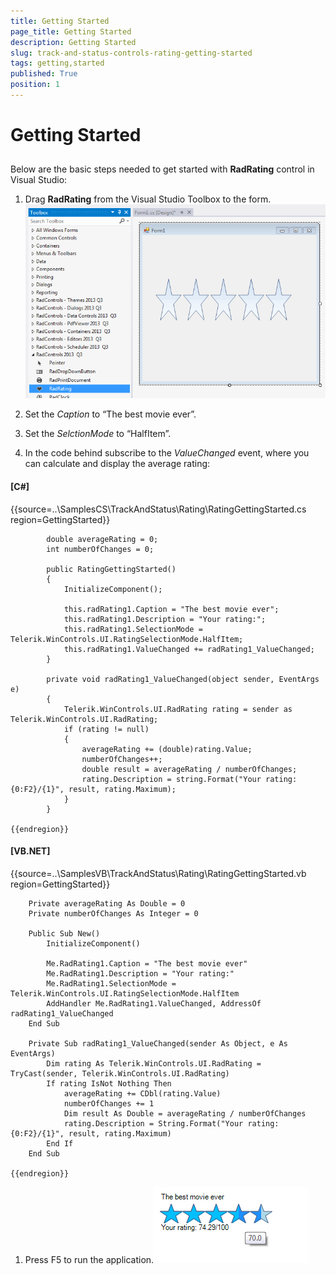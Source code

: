 ```yaml
---
title: Getting Started
page_title: Getting Started
description: Getting Started
slug: track-and-status-controls-rating-getting-started
tags: getting,started
published: True
position: 1
---
```


# Getting Started



## 

Below are the basic steps needed to get started with __RadRating__ control in Visual Studio:

1. Drag __RadRating__ from the Visual Studio Toolbox to the form.![rating-getting-started 001](images/rating-getting-started001.png)

1. Set the *Caption* to “The best movie ever”.

1. Set the *SelctionMode* to “HalfItem”.

1. In the code behind subscribe to the *ValueChanged* event, where you can calculate and display the average rating:

#### __[C#]__

{{source=..\SamplesCS\TrackAndStatus\Rating\RatingGettingStarted.cs region=GettingStarted}}
	        
	        double averageRating = 0;
	        int numberOfChanges = 0;
	        
	        public RatingGettingStarted()
	        {
	            InitializeComponent();
	            
	            this.radRating1.Caption = "The best movie ever";
	            this.radRating1.Description = "Your rating:";
	            this.radRating1.SelectionMode = Telerik.WinControls.UI.RatingSelectionMode.HalfItem;
	            this.radRating1.ValueChanged += radRating1_ValueChanged;
	        }
	        
	        private void radRating1_ValueChanged(object sender, EventArgs e)
	        {
	            Telerik.WinControls.UI.RadRating rating = sender as Telerik.WinControls.UI.RadRating;
	            if (rating != null)
	            {
	                averageRating += (double)rating.Value;
	                numberOfChanges++;
	                double result = averageRating / numberOfChanges;
	                rating.Description = string.Format("Your rating: {0:F2}/{1}", result, rating.Maximum);
	            }
	        }
	        
	{{endregion}}



#### __[VB.NET]__

{{source=..\SamplesVB\TrackAndStatus\Rating\RatingGettingStarted.vb region=GettingStarted}}
	
	    Private averageRating As Double = 0
	    Private numberOfChanges As Integer = 0
	
	    Public Sub New()
	        InitializeComponent()
	
	        Me.RadRating1.Caption = "The best movie ever"
	        Me.RadRating1.Description = "Your rating:"
	        Me.RadRating1.SelectionMode = Telerik.WinControls.UI.RatingSelectionMode.HalfItem
	        AddHandler Me.RadRating1.ValueChanged, AddressOf radRating1_ValueChanged
	    End Sub
	
	    Private Sub radRating1_ValueChanged(sender As Object, e As EventArgs)
	        Dim rating As Telerik.WinControls.UI.RadRating = TryCast(sender, Telerik.WinControls.UI.RadRating)
	        If rating IsNot Nothing Then
	            averageRating += CDbl(rating.Value)
	            numberOfChanges += 1
	            Dim result As Double = averageRating / numberOfChanges
	            rating.Description = String.Format("Your rating: {0:F2}/{1}", result, rating.Maximum)
	        End If
	    End Sub
	
	{{endregion}}



1. Press F5 to run the application.![rating-getting-started 002](images/rating-getting-started002.png)
